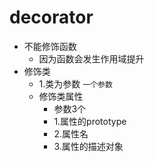 # decorator
 + 不能修饰函数
    - 因为函数会发生作用域提升
 + 修饰类
    - 1.类为参数 `一个参数`
    + 修饰类属性
      - 参数3个
      - 1.属性的prototype
      - 2.属性名
      - 3.属性的描述对象